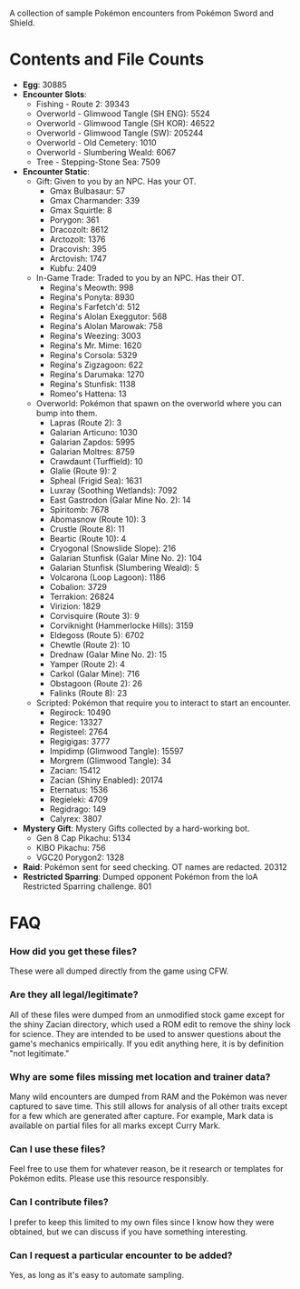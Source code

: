 A collection of sample Pokémon encounters from Pokémon Sword and Shield.

# Contents and File Counts
* **Egg**: 30885
* **Encounter Slots**:
    * Fishing - Route 2: 39343
    * Overworld - Glimwood Tangle (SH ENG): 5524
    * Overworld - Glimwood Tangle (SH KOR): 46522
    * Overworld - Glimwood Tangle (SW): 205244
    * Overworld - Old Cemetery: 1010
    * Overworld - Slumbering Weald: 6067
    * Tree - Stepping-Stone Sea: 7509
* **Encounter Static**:
    * Gift: Given to you by an NPC. Has your OT.
        * Gmax Bulbasaur: 57
        * Gmax Charmander: 339
        * Gmax Squirtle: 8
        * Porygon: 361
        * Dracozolt: 8612
        * Arctozolt: 1376
        * Dracovish: 395
        * Arctovish: 1747
        * Kubfu: 2409
    * In-Game Trade: Traded to you by an NPC. Has their OT.
        * Regina's Meowth: 998
        * Regina's Ponyta: 8930
        * Regina's Farfetch'd: 512
        * Regina's Alolan Exeggutor: 568
        * Regina's Alolan Marowak: 758
        * Regina's Weezing: 3003
        * Regina's Mr. Mime: 1620
        * Regina's Corsola: 5329
        * Regina's Zigzagoon: 622
        * Regina's Darumaka: 1270
        * Regina's Stunfisk: 1138
        * Romeo's Hattena: 13
    * Overworld: Pokémon that spawn on the overworld where you can bump into them.
        * Lapras (Route 2): 3
        * Galarian Articuno: 1030
        * Galarian Zapdos: 5995
        * Galarian Moltres: 8759
        * Crawdaunt (Turffield): 10
        * Glalie (Route 9): 2
        * Spheal (Frigid Sea): 1631
        * Luxray (Soothing Wetlands): 7092
        * East Gastrodon (Galar Mine No. 2): 14
        * Spiritomb: 7678
        * Abomasnow (Route 10): 3
        * Crustle (Route 8): 11
        * Beartic (Route 10): 4
        * Cryogonal (Snowslide Slope): 216
        * Galarian Stunfisk (Galar Mine No. 2): 104
        * Galarian Stunfisk (Slumbering Weald): 5
        * Volcarona (Loop Lagoon): 1186
        * Cobalion: 3729
        * Terrakion: 26824
        * Virizion: 1829
        * Corvisquire (Route 3): 9
        * Corviknight (Hammerlocke Hills): 3159
        * Eldegoss (Route 5): 6702
        * Chewtle (Route 2): 10
        * Drednaw (Galar Mine No. 2): 15
        * Yamper (Route 2): 4
        * Carkol (Galar Mine): 716
        * Obstagoon (Route 2): 26
        * Falinks (Route 8): 23
    * Scripted: Pokémon that require you to interact to start an encounter.
        * Regirock: 10490
        * Regice: 13327
        * Registeel: 2764
        * Regigigas: 3777
        * Impidimp (Glimwood Tangle): 15597
        * Morgrem (Glimwood Tangle): 34
        * Zacian: 15412
        * Zacian (Shiny Enabled): 20174
        * Eternatus: 1536
        * Regieleki: 4709
        * Regidrago: 149
        * Calyrex: 3807
* **Mystery Gift**: Mystery Gifts collected by a hard-working bot.
    * Gen 8 Cap Pikachu: 5134
    * KIBO Pikachu: 756
    * VGC20 Porygon2: 1328
* **Raid**: Pokémon sent for seed checking. OT names are redacted. 20312
* **Restricted Sparring**: Dumped opponent Pokémon from the IoA Restricted Sparring challenge. 801

# FAQ

### How did you get these files?  
These were all dumped directly from the game using CFW.

### Are they all legal/legitimate?  
All of these files were dumped from an unmodified stock game except for the shiny Zacian directory, which used a ROM edit to remove the shiny lock for science. They are intended to be used to answer questions about the game's mechanics empirically. If you edit anything here, it is by definition "not legitimate."

### Why are some files missing met location and trainer data?  
Many wild encounters are dumped from RAM and the Pokémon was never captured to save time. This still allows for analysis of all other traits except for a few which are generated after capture. For example, Mark data is available on partial files for all marks except Curry Mark.

### Can I use these files?  
Feel free to use them for whatever reason, be it research or templates for Pokémon edits. Please use this resource responsibly.

### Can I contribute files?  
I prefer to keep this limited to my own files since I know how they were obtained, but we can discuss if you have something interesting.

### Can I request a particular encounter to be added?  
Yes, as long as it's easy to automate sampling.

